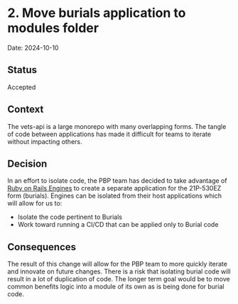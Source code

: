 # 2. Move burials application to modules folder

Date: 2024-10-10

## Status

Accepted

## Context

The vets-api is a large monorepo with many overlapping forms.  The tangle of code between applications has made it difficult for teams to iterate without impacting others.   

## Decision

In an effort to isolate code, the PBP team has decided to take advantage of [Ruby on Rails Engines](https://guides.rubyonrails.org/engines.html) to create a separate application for the 21P-530EZ form (burials).  Engines can be isolated from their host applications which will allow for us to:

- Isolate the code pertinent to Burials
- Work toward running a CI/CD that can be applied only to Burial code

## Consequences

The result of this change will allow for the PBP team to more quickly iterate and innovate on future changes.   There is a risk that isolating burial code will result in a lot of duplication of code.  The longer term goal would be to move common benefits logic into a module of its own as is being done for burial code.
